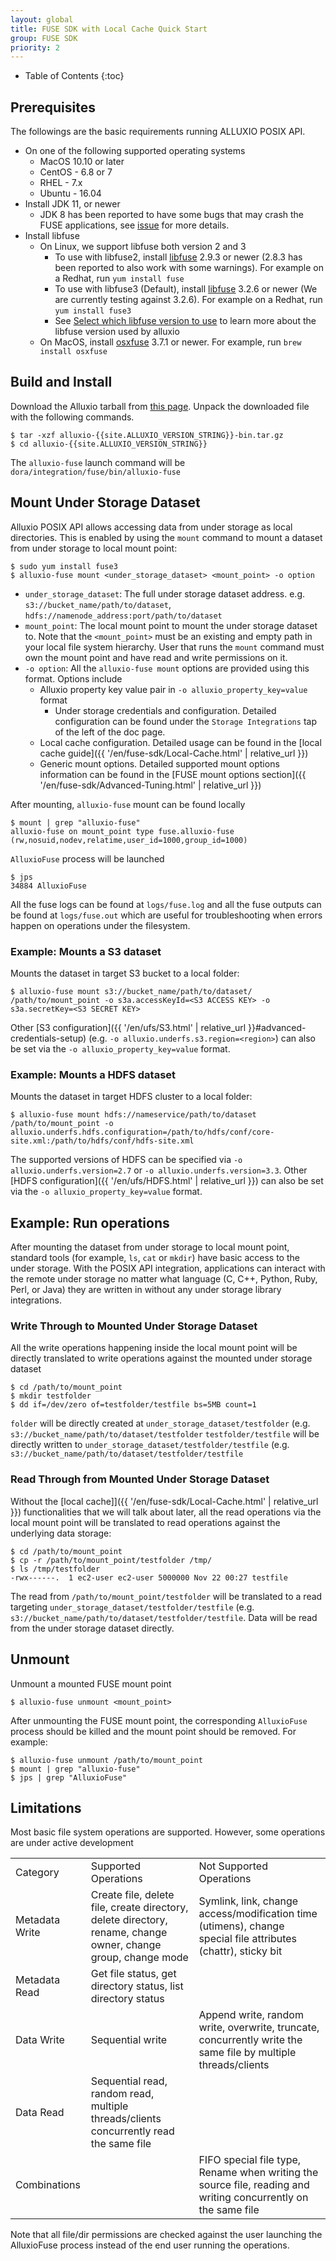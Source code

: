 ```yaml
---
layout: global
title: FUSE SDK with Local Cache Quick Start
group: FUSE SDK
priority: 2
---
```


* Table of Contents
  {:toc}

## Prerequisites

The followings are the basic requirements running ALLUXIO POSIX API.

- On one of the following supported operating systems
    * MacOS 10.10 or later
    * CentOS - 6.8 or 7
    * RHEL - 7.x
    * Ubuntu - 16.04
- Install JDK 11, or newer
    - JDK 8 has been reported to have some bugs that may crash the FUSE applications, see [issue](https://github.com/Alluxio/alluxio/issues/15015) for more details.
- Install libfuse
    - On Linux, we support libfuse both version 2 and 3
        - To use with libfuse2, install [libfuse](https://github.com/libfuse/libfuse) 2.9.3 or newer (2.8.3 has been reported to also work with some warnings). For example on a Redhat, run `yum install fuse`
        - To use with libfuse3 (Default), install [libfuse](https://github.com/libfuse/libfuse) 3.2.6 or newer (We are currently testing against 3.2.6). For example on a Redhat, run `yum install fuse3`
        - See [Select which libfuse version to use](#select-libfuse-version) to learn more about the libfuse version used by alluxio
    - On MacOS, install [osxfuse](https://osxfuse.github.io/) 3.7.1 or newer. For example, run `brew install osxfuse`

## Build and Install

Download the Alluxio tarball from [this page](https://downloads.alluxio.io/downloads/files/).
Unpack the downloaded file with the following commands.

```console
$ tar -xzf alluxio-{{site.ALLUXIO_VERSION_STRING}}-bin.tar.gz
$ cd alluxio-{{site.ALLUXIO_VERSION_STRING}}
```

The `alluxio-fuse` launch command will be `dora/integration/fuse/bin/alluxio-fuse`

## Mount Under Storage Dataset

Alluxio POSIX API allows accessing data from under storage as local directories.
This is enabled by using the `mount` command to mount a dataset from under storage to local mount point:
```console
$ sudo yum install fuse3
$ alluxio-fuse mount <under_storage_dataset> <mount_point> -o option
```
- `under_storage_dataset`: The full under storage dataset address. e.g. `s3://bucket_name/path/to/dataset`, `hdfs://namenode_address:port/path/to/dataset`
- `mount_point`: The local mount point to mount the under storage dataset to.
  Note that the `<mount_point>` must be an existing and empty path in your local file system hierarchy.
  User that runs the `mount` command must own the mount point and have read and write permissions on it.
- `-o option`: All the `alluxio-fuse mount` options are provided using this format. Options include
    - Alluxio property key value pair in `-o alluxio_property_key=value` format
        - Under storage credentials and configuration. Detailed configuration can be found under the `Storage Integrations` tap of the left of the doc page.
    - Local cache configuration. Detailed usage can be found in the [local cache guide]({{ '/en/fuse-sdk/Local-Cache.html' | relative_url }})
    - Generic mount options. Detailed supported mount options information can be found in the [FUSE mount options section]({{ '/en/fuse-sdk/Advanced-Tuning.html' | relative_url }})

After mounting, `alluxio-fuse` mount can be found locally
```console
$ mount | grep "alluxio-fuse"
alluxio-fuse on mount_point type fuse.alluxio-fuse (rw,nosuid,nodev,relatime,user_id=1000,group_id=1000)
```

`AlluxioFuse` process will be launched
```console
$ jps
34884 AlluxioFuse
```

All the fuse logs can be found at `logs/fuse.log` and all the fuse outputs can be found at `logs/fuse.out` which are
useful for troubleshooting when errors happen on operations under the filesystem.

### Example: Mounts a S3 dataset

Mounts the dataset in target S3 bucket to a local folder:
```console
$ alluxio-fuse mount s3://bucket_name/path/to/dataset/ /path/to/mount_point -o s3a.accessKeyId=<S3 ACCESS KEY> -o s3a.secretKey=<S3 SECRET KEY>
```
Other [S3 configuration]({{ '/en/ufs/S3.html' | relative_url }}#advanced-credentials-setup) (e.g. `-o alluxio.underfs.s3.region=<region>`) can also be set via the `-o alluxio_property_key=value` format.

### Example: Mounts a HDFS dataset

Mounts the dataset in target HDFS cluster to a local folder:
```console
$ alluxio-fuse mount hdfs://nameservice/path/to/dataset /path/to/mount_point -o alluxio.underfs.hdfs.configuration=/path/to/hdfs/conf/core-site.xml:/path/to/hdfs/conf/hdfs-site.xml
```
The supported versions of HDFS can be specified via `-o alluxio.underfs.version=2.7` or `-o alluxio.underfs.version=3.3`.
Other [HDFS configuration]({{ '/en/ufs/HDFS.html' | relative_url }}) can also be set via the `-o alluxio_property_key=value` format.

## Example: Run operations

After mounting the dataset from under storage to local mount point,
standard tools (for example, `ls`, `cat` or `mkdir`) have basic access
to the under storage. With the POSIX API integration, applications can interact with the remote under storage no
matter what language (C, C++, Python, Ruby, Perl, or Java) they are written in without any under storage
library integrations.

### Write Through to Mounted Under Storage Dataset

All the write operations happening inside the local mount point will be directly
translated to write operations against the mounted under storage dataset
```console
$ cd /path/to/mount_point
$ mkdir testfolder
$ dd if=/dev/zero of=testfolder/testfile bs=5MB count=1
```

`folder` will be directly created at `under_storage_dataset/testfolder` (e.g. `s3://bucket_name/path/to/dataset/testfolder`
`testfolder/testfile` will be directly written to `under_storage_dataset/testfolder/testfile` (e.g. `s3://bucket_name/path/to/dataset/testfolder/testfile`

### Read Through from Mounted Under Storage Dataset

Without the [local cache]]({{ '/en/fuse-sdk/Local-Cache.html' | relative_url }}) functionalities that we will talk about later, all the read operations
via the local mount point will be translated to read operations against the underlying data storage:
```console
$ cd /path/to/mount_point
$ cp -r /path/to/mount_point/testfolder /tmp/
$ ls /tmp/testfolder
-rwx------.  1 ec2-user ec2-user 5000000 Nov 22 00:27 testfile
```
The read from `/path/to/mount_point/testfolder` will be translated to a read targeting `under_storage_dataset/testfolder/testfile` (e.g. `s3://bucket_name/path/to/dataset/testfolder/testfile`.
Data will be read from the under storage dataset directly.

## Unmount

Unmount a mounted FUSE mount point
```console
$ alluxio-fuse unmount <mount_point>
```
After unmounting the FUSE mount point, the corresponding `AlluxioFuse` process should be killed
and the mount point should be removed. For example:
```console
$ alluxio-fuse unmount /path/to/mount_point
$ mount | grep "alluxio-fuse"
$ jps | grep "AlluxioFuse"
```

## Limitations

Most basic file system operations are supported. However, some operations are under active development

<table class="table table-striped">
    <tr>
        <td>Category</td>
        <td>Supported Operations</td>
        <td>Not Supported Operations</td>
    </tr>
    <tr>
        <td>Metadata Write</td>
        <td>Create file, delete file, create directory, delete directory, rename, change owner, change group, change mode</td>
        <td>Symlink, link, change access/modification time (utimens), change special file attributes (chattr), sticky bit</td>
    </tr>
    <tr>
        <td>Metadata Read</td>
        <td>Get file status, get directory status, list directory status</td>
        <td></td>
    </tr>
    <tr>
        <td>Data Write</td>
        <td>Sequential write</td>
        <td>Append write, random write, overwrite, truncate, concurrently write the same file by multiple threads/clients</td>
    </tr>
    <tr>
        <td>Data Read</td>
        <td>Sequential read, random read, multiple threads/clients concurrently read the same file</td>
        <td></td>
    </tr>
    <tr>
        <td>Combinations</td>
        <td></td>
        <td>FIFO special file type, Rename when writing the source file, reading and writing concurrently on the same file</td>
    </tr>
</table>

Note that all file/dir permissions are checked against the user launching the AlluxioFuse process instead of the end user running the operations.
